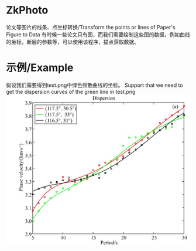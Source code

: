 # ZkPhoto
论文等图片的线条、点坐标转换/Transform the points or lines of Paper's Figure to Data
有时候一些论文只有图，而我们需要绘制这些图的数据，例如曲线的坐标，断层的参数等，可以使用该程序，描点获取数据。
# 示例/Example
假设我们需要得到test.png中绿色频散曲线的坐标。
Support that we need to get the dispersion curves of the green line in test.png
![image-test](test.png)
